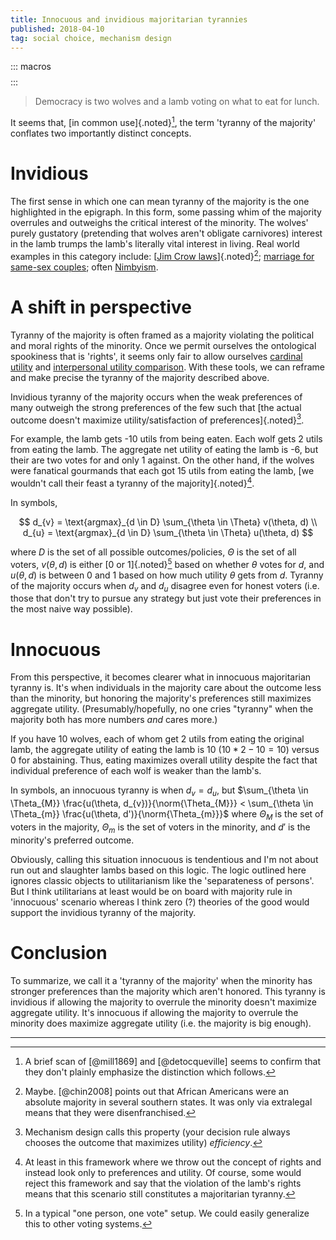 ```yaml
---
title: Innocuous and invidious majoritarian tyrannies
published: 2018-04-10
tag: social choice, mechanism design
---
```


::: macros
$$
\newcommand{\norm}[1]{\lvert #1 \rvert}
$$
:::

<blockquote class="epigraph">
Democracy is two wolves and a lamb voting on what to eat for lunch.
</blockquote>

It seems that, [in common use]{.noted}[^strawman], the term 'tyranny of the majority' conflates two importantly distinct concepts.

<!--more-->

# Invidious

The first sense in which one can mean tyranny of the majority is the one highlighted in the epigraph. In this form, some passing whim of the majority overrules and outweighs the critical interest of the minority. The wolves' purely gustatory (pretending that wolves aren't obligate carnivores) interest in the lamb trumps the lamb's literally vital interest in living. Real world examples in this category include: [[Jim Crow laws](https://en.wikipedia.org/wiki/Jim_Crow_laws)]{.noted}[^crow]; [marriage for same-sex couples](https://en.wikipedia.org/wiki/Same-sex_marriage); often [Nimbyism](https://en.wikipedia.org/wiki/NIMBY).

# A shift in perspective

Tyranny of the majority is often framed as a majority violating the political and moral rights of the minority. Once we permit ourselves the ontological spookiness that is 'rights', it seems only fair to allow ourselves [cardinal utility](https://en.wikipedia.org/wiki/Cardinal_utility) and [interpersonal utility comparison](https://en.wikipedia.org/wiki/Social_choice_theory#Interpersonal_utility_comparison). With these tools, we can reframe and make precise the tyranny of the majority described above.

Invidious tyranny of the majority occurs when the weak preferences of many outweigh the strong preferences of the few such that [the actual outcome doesn't maximize utility/satisfaction of preferences]{.noted}[^efficiency].

For example, the lamb gets -10 utils from being eaten. Each wolf gets 2 utils from eating the lamb. The aggregate net utility of eating the lamb is -6, but their are two votes for and only 1 against. On the other hand, if the wolves were fanatical gourmands that each got 15 utils from eating the lamb, [we wouldn't call their feast a tyranny of the majority]{.noted}[^rights].

In symbols,

$$
d_{v} = \text{argmax}_{d \in D} \sum_{\theta \in \Theta} v(\theta, d) \\
d_{u} = \text{argmax}_{d \in D} \sum_{\theta \in \Theta} u(\theta, d)
$$

where $D$ is the set of all possible outcomes/policies, $\Theta$ is the set of all voters, $v(\theta, d)$ is either [$0$ or $1$]{.noted}[^range] based on whether $\theta$ votes for $d$, and $u(\theta, d)$ is between $0$ and $1$ based on how much utility $\theta$ gets from $d$. Tyranny of the majority occurs when $d_{v}$ and $d_{u}$ disagree even for honest voters (i.e. those that don't try to pursue any strategy but just vote their preferences in the most naive way possible).

# Innocuous

From this perspective, it becomes clearer what in innocuous majoritarian tyranny is. It's when individuals in the majority care about the outcome less than the minority, but honoring the majority's preferences still maximizes aggregate utility. (Presumably/hopefully, no one cries "tyranny" when the majority both has more numbers *and* cares more.)

If you have 10 wolves, each of whom get 2 utils from eating the original lamb, the aggregate utility of eating the lamb is 10 ($10 * 2 - 10 = 10$) versus 0 for abstaining. Thus, eating maximizes overall utility despite the fact that individual preference of each wolf is weaker than the lamb's.

In symbols, an innocuous tyranny is when $d_{v} = d_{u}$, but $\sum_{\theta \in \Theta_{M}} \frac{u(\theta, d_{v})}{\norm{\Theta_{M}}} < \sum_{\theta \in \Theta_{m}} \frac{u(\theta, d')}{\norm{\Theta_{m}}}$ where $\Theta_{M}$ is the set of voters in the majority, $\Theta_{m}$ is the set of voters in the minority, and $d'$ is the minority's preferred outcome.

Obviously, calling this situation innocuous is tendentious and I'm not about run out and slaughter lambs based on this logic. The logic outlined here ignores classic objects to utilitarianism like the 'separateness of persons'. But I think utilitarians at least would be on board with majority rule in 'innocuous' scenario whereas I think zero (?) theories of the good would support the invidious tyranny of the majority.

# Conclusion

To summarize, we call it a 'tyranny of the majority' when the minority has stronger preferences than the majority which aren't honored. This tyranny is invidious if allowing the majority to overrule the minority doesn't maximize aggregate utility. It's innocuous if allowing the majority to overrule the minority does maximize aggregate utility (i.e. the majority is big enough).

[^strawman]: A brief scan of [@mill1869] and [@detocqueville] seems to confirm that they don't plainly emphasize the distinction which follows.
[^crow]: Maybe. [@chin2008] points out that African Americans were an absolute majority in several southern states. It was only via extralegal means that they were disenfranchised.
[^range]: In a typical "one person, one vote" setup. We could easily generalize this to other voting systems.
[^efficiency]: Mechanism design calls this property (your decision rule always chooses the outcome that maximizes utility) *<dfn>efficiency</dfn>*.
[^rights]: At least in this framework where we throw out the concept of rights and instead look only to preferences and utility. Of course, some would reject this framework and say that the violation of the lamb's rights means that this scenario still constitutes a majoritarian tyranny.

<hr class="references">
